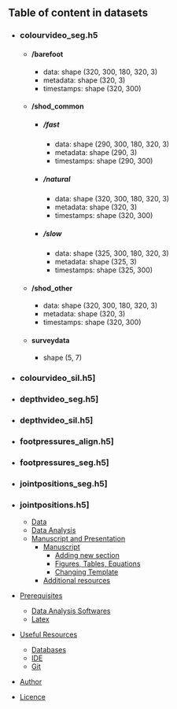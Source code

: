 ## Table of content in datasets



-   ### colourvideo_seg.h5
    - #### /barefoot
        - data: shape (320, 300, 180, 320, 3)
        - metadata: shape (320, 3)
        - timestamps: shape (320, 300)
    - #### /shod_common
        - ##### /fast
            - data: shape (290, 300, 180, 320, 3)
            - metadata: shape (290, 3)
            - timestamps: shape (290, 300)
        - ##### /natural
            - data: shape (320, 300, 180, 320, 3)
            - metadata: shape (320, 3)
            - timestamps: shape (320, 300)
        - ##### /slow
            - data: shape (325, 300, 180, 320, 3)
            - metadata: shape (325, 3)
            - timestamps: shape (325, 300)
    - #### /shod_other
        - data: shape (320, 300, 180, 320, 3)
        - metadata: shape (320, 3)
        - timestamps: shape (320, 300)
    - #### surveydata 
        - shape (5, 7)
-   ### colourvideo_sil.h5]
-   ### depthvideo_seg.h5]
-   ### depthvideo_sil.h5]
-   ### footpressures_align.h5]
-   ### footpressures_seg.h5]
-   ### jointpositions_seg.h5]
-   ### jointpositions.h5]

    -   [Data](#source-data)
    -   [Data Analysis](#data-analysis)
    -   [Manuscript and Presentation](#manuscript-and-presentation)
        -   [Manuscript](#manuscript)
            -   [Adding new section](#adding-a-new-section)
            -   [Figures, Tables, Equations](#figures-tables-or-math-equations)
            -   [Changing Template](#changing-template)
        -   [Additional resources](#additional-resources)
-   [Prerequisites](#prerequisites)
    -   [Data Analysis Softwares](#data-analysis-software)
    -   [Latex](#latex)
-   [Useful Resources](#useful-resources)
    -   [Databases](#open-source-databases)
    -   [IDE](#ide)
    -   [Git](#git-and-git-web-hosting)
-   [Author](#authors)
-   [Licence](#license)